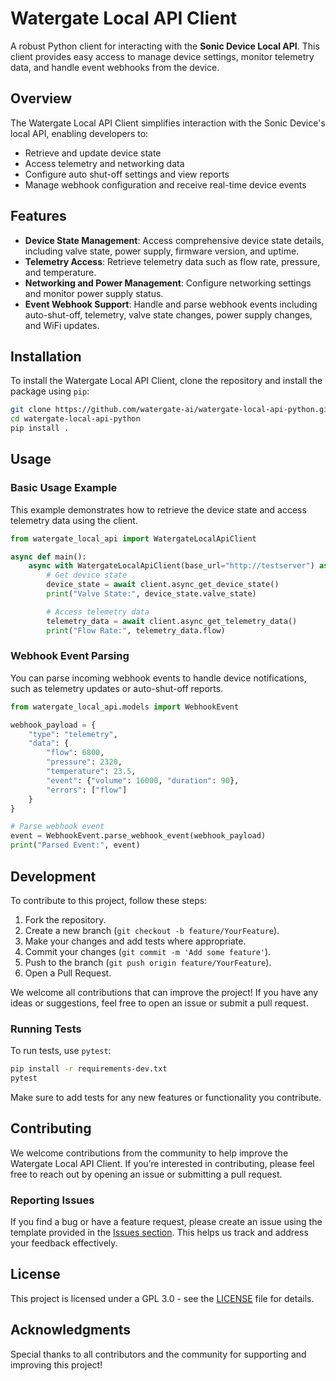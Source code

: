 
# Watergate Local API Client

A robust Python client for interacting with the **Sonic Device Local API**. This client provides easy access to manage device settings, monitor telemetry data, and handle event webhooks from the device.

## Overview

The Watergate Local API Client simplifies interaction with the Sonic Device's local API, enabling developers to:
- Retrieve and update device state
- Access telemetry and networking data
- Configure auto shut-off settings and view reports
- Manage webhook configuration and receive real-time device events

## Features

- **Device State Management**: Access comprehensive device state details, including valve state, power supply, firmware version, and uptime.
- **Telemetry Access**: Retrieve telemetry data such as flow rate, pressure, and temperature.
- **Networking and Power Management**: Configure networking settings and monitor power supply status.
- **Event Webhook Support**: Handle and parse webhook events including auto-shut-off, telemetry, valve state changes, power supply changes, and WiFi updates.

## Installation

To install the Watergate Local API Client, clone the repository and install the package using `pip`:

```bash
git clone https://github.com/watergate-ai/watergate-local-api-python.git
cd watergate-local-api-python
pip install .
```

## Usage

### Basic Usage Example

This example demonstrates how to retrieve the device state and access telemetry data using the client.

```python
from watergate_local_api import WatergateLocalApiClient

async def main():
    async with WatergateLocalApiClient(base_url="http://testserver") as client:
        # Get device state
        device_state = await client.async_get_device_state()
        print("Valve State:", device_state.valve_state)

        # Access telemetry data
        telemetry_data = await client.async_get_telemetry_data()
        print("Flow Rate:", telemetry_data.flow)
```

### Webhook Event Parsing

You can parse incoming webhook events to handle device notifications, such as telemetry updates or auto-shut-off reports.

```python
from watergate_local_api.models import WebhookEvent

webhook_payload = {
    "type": "telemetry",
    "data": {
        "flow": 6800,
        "pressure": 2320,
        "temperature": 23.5,
        "event": {"volume": 16000, "duration": 90},
        "errors": ["flow"]
    }
}

# Parse webhook event
event = WebhookEvent.parse_webhook_event(webhook_payload)
print("Parsed Event:", event)
```

## Development

To contribute to this project, follow these steps:

1. Fork the repository.
2. Create a new branch (`git checkout -b feature/YourFeature`).
3. Make your changes and add tests where appropriate.
4. Commit your changes (`git commit -m 'Add some feature'`).
5. Push to the branch (`git push origin feature/YourFeature`).
6. Open a Pull Request.

We welcome all contributions that can improve the project! If you have any ideas or suggestions, feel free to open an issue or submit a pull request.

### Running Tests

To run tests, use `pytest`:

```bash
pip install -r requirements-dev.txt
pytest
```

Make sure to add tests for any new features or functionality you contribute.

## Contributing

We welcome contributions from the community to help improve the Watergate Local API Client. If you’re interested in contributing, please feel free to reach out by opening an issue or submitting a pull request.

### Reporting Issues

If you find a bug or have a feature request, please create an issue using the template provided in the [Issues section](https://github.com/hero-laboratories/watergate-local-api-python/issues). This helps us track and address your feedback effectively.

## License

This project is licensed under a GPL 3.0 - see the [LICENSE](LICENSE) file for details.

## Acknowledgments

Special thanks to all contributors and the community for supporting and improving this project!
